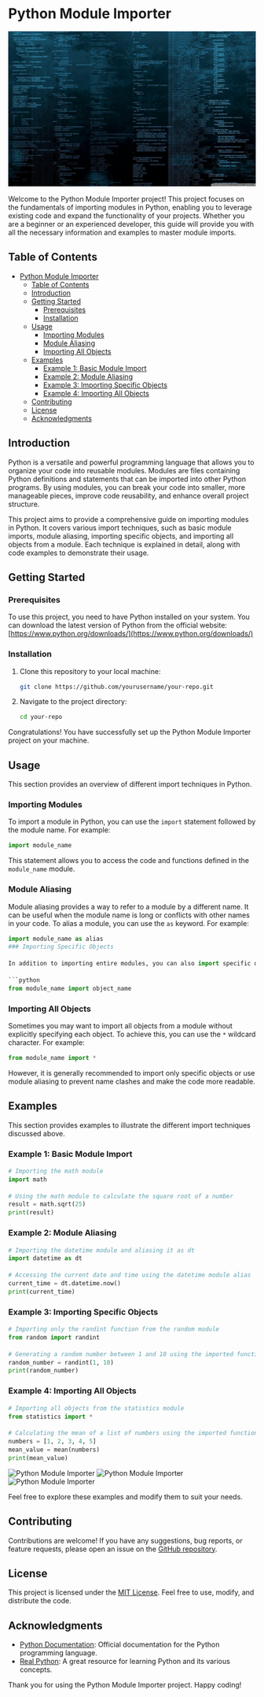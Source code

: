 # Python Module Importer

![Python Module Importer](./images/1.jpg)

Welcome to the Python Module Importer project! This project focuses on the fundamentals of importing modules in Python, enabling you to leverage existing code and expand the functionality of your projects. Whether you are a beginner or an experienced developer, this guide will provide you with all the necessary information and examples to master module imports.

## Table of Contents

- [Python Module Importer](#python-module-importer)
  - [Table of Contents](#table-of-contents)
  - [Introduction](#introduction)
  - [Getting Started](#getting-started)
    - [Prerequisites](#prerequisites)
    - [Installation](#installation)
  - [Usage](#usage)
    - [Importing Modules](#importing-modules)
    - [Module Aliasing](#module-aliasing)
    - [Importing All Objects](#importing-all-objects)
  - [Examples](#examples)
    - [Example 1: Basic Module Import](#example-1-basic-module-import)
    - [Example 2: Module Aliasing](#example-2-module-aliasing)
    - [Example 3: Importing Specific Objects](#example-3-importing-specific-objects)
    - [Example 4: Importing All Objects](#example-4-importing-all-objects)
  - [Contributing](#contributing)
  - [License](#license)
  - [Acknowledgments](#acknowledgments)

## Introduction

Python is a versatile and powerful programming language that allows you to organize your code into reusable modules. Modules are files containing Python definitions and statements that can be imported into other Python programs. By using modules, you can break your code into smaller, more manageable pieces, improve code reusability, and enhance overall project structure.

This project aims to provide a comprehensive guide on importing modules in Python. It covers various import techniques, such as basic module imports, module aliasing, importing specific objects, and importing all objects from a module. Each technique is explained in detail, along with code examples to demonstrate their usage.

## Getting Started

### Prerequisites

To use this project, you need to have Python installed on your system. You can download the latest version of Python from the official website: [https://www.python.org/downloads/](https://www.python.org/downloads/)

### Installation

1. Clone this repository to your local machine:

   ```bash
   git clone https://github.com/yourusername/your-repo.git
   ```

2. Navigate to the project directory:

   ```bash
   cd your-repo
   ```

Congratulations! You have successfully set up the Python Module Importer project on your machine.

## Usage

This section provides an overview of different import techniques in Python.

### Importing Modules

To import a module in Python, you can use the `import` statement followed by the module name. For example:

```python
import module_name
```

This statement allows you to access the code and functions defined in the `module_name` module.

### Module Aliasing

Module aliasing provides a way to refer to a module by a different name. It can be useful when the module name is long or conflicts with other names in your code. To alias a module, you can use the `as` keyword. For example:

```python
import module_name as alias
### Importing Specific Objects

In addition to importing entire modules, you can also import specific objects (functions, classes, or variables) from a module. This allows you to directly access those objects without referencing the module name. To import specific objects, you can use the `from` keyword followed by the module name and the object name. For example:

```python
from module_name import object_name
```

### Importing All Objects

Sometimes you may want to import all objects from a module without explicitly specifying each object. To achieve this, you can use the `*` wildcard character. For example:

```python
from module_name import *
```

However, it is generally recommended to import only specific objects or use module aliasing to prevent name clashes and make the code more readable.

## Examples

This section provides examples to illustrate the different import techniques discussed above.

### Example 1: Basic Module Import

```python
# Importing the math module
import math

# Using the math module to calculate the square root of a number
result = math.sqrt(25)
print(result)
```

### Example 2: Module Aliasing

```python
# Importing the datetime module and aliasing it as dt
import datetime as dt

# Accessing the current date and time using the datetime module alias
current_time = dt.datetime.now()
print(current_time)
```

### Example 3: Importing Specific Objects

```python
# Importing only the randint function from the random module
from random import randint

# Generating a random number between 1 and 10 using the imported function
random_number = randint(1, 10)
print(random_number)
```

### Example 4: Importing All Objects

```python
# Importing all objects from the statistics module
from statistics import *

# Calculating the mean of a list of numbers using the imported functions
numbers = [1, 2, 3, 4, 5]
mean_value = mean(numbers)
print(mean_value)
```

![Python Module Importer](https://365datascience.com/resources/blog/thumb@1024_2018-07-image4-min-6.webp)
![Python Module Importer](https://365datascience.com/resources/blog/thumb@1024_2018-07-image6-min-6.webp)
![Python Module Importer](https://365datascience.com/resources/blog/thumb@1024_2018-07-image3-min-6-1024x572.webp)

Feel free to explore these examples and modify them to suit your needs.

## Contributing

Contributions are welcome! If you have any suggestions, bug reports, or feature requests, please open an issue on the [GitHub repository](https://github.com/yourusername/your-repo).

## License

This project is licensed under the [MIT License](https://opensource.org/licenses/MIT). Feel free to use, modify, and distribute the code.

## Acknowledgments

- [Python Documentation](https://docs.python.org/): Official documentation for the Python programming language.
- [Real Python](https://realpython.com/): A great resource for learning Python and its various concepts.

Thank you for using the Python Module Importer project. Happy coding!
 
 
